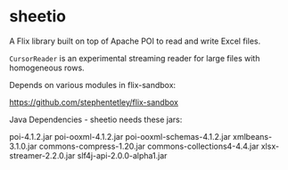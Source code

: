 # sheetio

A Flix library built on top of Apache POI to read and write Excel files.

`CursorReader` is an experimental streaming reader for large files with homogeneous rows.

Depends on various modules in flix-sandbox:

https://github.com/stephentetley/flix-sandbox

Java Dependencies - sheetio needs these jars:

poi-4.1.2.jar
poi-ooxml-4.1.2.jar
poi-ooxml-schemas-4.1.2.jar
xmlbeans-3.1.0.jar
commons-compress-1.20.jar
commons-collections4-4.4.jar
xlsx-streamer-2.2.0.jar
slf4j-api-2.0.0-alpha1.jar

